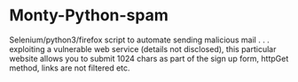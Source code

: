 # Monty-Python-spam
Selenium/python3/firefox script to automate sending malicious mail . . . exploiting a vulnerable web service (details not disclosed), this particular website allows you to submit 1024 chars as part of the sign up form, httpGet method, links are not filtered etc.
